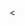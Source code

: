 <
<!DOCTYPE html>
<html lang="en">
<head>
<meta charset="UTF-8">
<meta name="viewport" content="width=device-width, initial-scale=1.0">
<title>캘린더</title>
<link rel="stylesheet" href="styles.css">
</head>
<body>
<div id="calendar"></div>
<div id="memo-container" style="display: none;">
    <textarea id="memo-text"></textarea>
    <button onclick="saveMemo()">저장</button>
    <button onclick="cancelMemo()">취소</button>
</div>
<script src="script.js"></script>
</body>
</html>
